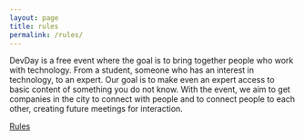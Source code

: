 ```yaml
---
layout: page
title: rules
permalink: /rules/
---
```


<p> DevDay is a free event where the goal is to bring together people who work with technology. From a student, someone who has an interest in technology, to an expert.
Our goal is to make even an expert access to basic content of something you do not know.
With the event, we aim to get companies in the city to connect with people and to connect people to each other, creating future meetings for interaction.</p>
<a href="#">Rules</a>